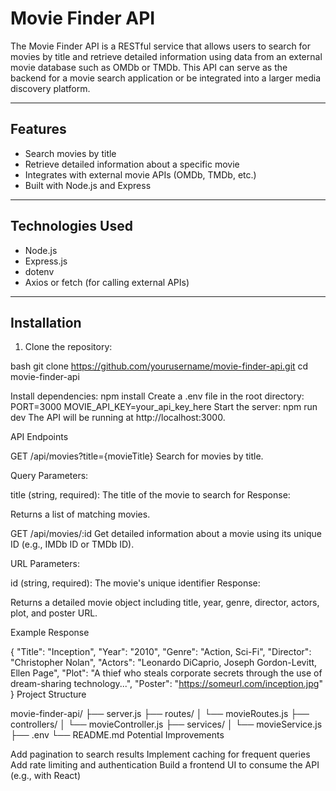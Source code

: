 # Movie Finder API

The Movie Finder API is a RESTful service that allows users to search for movies by title and retrieve detailed information using data from an external movie database such as OMDb or TMDb. This API can serve as the backend for a movie search application or be integrated into a larger media discovery platform.

---

## Features

- Search movies by title
- Retrieve detailed information about a specific movie
- Integrates with external movie APIs (OMDb, TMDb, etc.)
- Built with Node.js and Express

---

## Technologies Used

- Node.js
- Express.js
- dotenv
- Axios or fetch (for calling external APIs)

---

## Installation

1. Clone the repository:

bash
git clone https://github.com/yourusername/movie-finder-api.git
cd movie-finder-api



Install dependencies:
npm install
Create a .env file in the root directory:
PORT=3000
MOVIE_API_KEY=your_api_key_here
Start the server:
npm run dev
The API will be running at http://localhost:3000.

API Endpoints

GET /api/movies?title={movieTitle}
Search for movies by title.

Query Parameters:

title (string, required): The title of the movie to search for
Response:

Returns a list of matching movies.

GET /api/movies/:id
Get detailed information about a movie using its unique ID (e.g., IMDb ID or TMDb ID).

URL Parameters:

id (string, required): The movie's unique identifier
Response:

Returns a detailed movie object including title, year, genre, director, actors, plot, and poster URL.

Example Response

{
  "Title": "Inception",
  "Year": "2010",
  "Genre": "Action, Sci-Fi",
  "Director": "Christopher Nolan",
  "Actors": "Leonardo DiCaprio, Joseph Gordon-Levitt, Ellen Page",
  "Plot": "A thief who steals corporate secrets through the use of dream-sharing technology...",
  "Poster": "https://someurl.com/inception.jpg"
}
Project Structure

movie-finder-api/
├── server.js
├── routes/
│   └── movieRoutes.js
├── controllers/
│   └── movieController.js
├── services/
│   └── movieService.js
├── .env
└── README.md
Potential Improvements

Add pagination to search results
Implement caching for frequent queries
Add rate limiting and authentication
Build a frontend UI to consume the API (e.g., with React)
